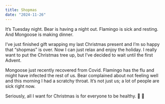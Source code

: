 ```yaml
---
title: Shopmas
date: "2024-11-26"
---
```


It’s Tuesday night. Bear is having a night out. Flamingo is sick and resting.  And Mongoose is making dinner.

I’ve just finished gift wrapping my last Christmas present and I’m so happy that “shopmas” is over. Now I can just relax and enjoy the holiday. I really want to put the Christmas tree up, but I’ve decided to wait until the first Advent.

Mongoose just recently recovered from Covid. Flamingo has the flu and might have infected the rest of us. Bear complained about not feeling well and this morning I had a scratchy throat.  It’s not just us; a lot of people are sick right now.

Seriously, all I want for Christmas is for everyone to be healthy. 🍎 🎄

